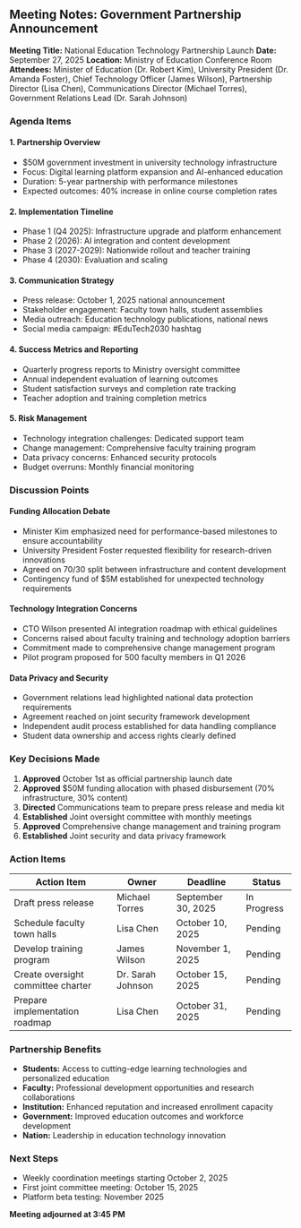 ## Meeting Notes: Government Partnership Announcement

**Meeting Title:** National Education Technology Partnership Launch
**Date:** September 27, 2025
**Location:** Ministry of Education Conference Room
**Attendees:** Minister of Education (Dr. Robert Kim), University President (Dr. Amanda Foster), Chief Technology Officer (James Wilson), Partnership Director (Lisa Chen), Communications Director (Michael Torres), Government Relations Lead (Dr. Sarah Johnson)

### Agenda Items

#### 1. Partnership Overview
- $50M government investment in university technology infrastructure
- Focus: Digital learning platform expansion and AI-enhanced education
- Duration: 5-year partnership with performance milestones
- Expected outcomes: 40% increase in online course completion rates

#### 2. Implementation Timeline
- Phase 1 (Q4 2025): Infrastructure upgrade and platform enhancement
- Phase 2 (2026): AI integration and content development
- Phase 3 (2027-2029): Nationwide rollout and teacher training
- Phase 4 (2030): Evaluation and scaling

#### 3. Communication Strategy
- Press release: October 1, 2025 national announcement
- Stakeholder engagement: Faculty town halls, student assemblies
- Media outreach: Education technology publications, national news
- Social media campaign: #EduTech2030 hashtag

#### 4. Success Metrics and Reporting
- Quarterly progress reports to Ministry oversight committee
- Annual independent evaluation of learning outcomes
- Student satisfaction surveys and completion rate tracking
- Teacher adoption and training completion metrics

#### 5. Risk Management
- Technology integration challenges: Dedicated support team
- Change management: Comprehensive faculty training program
- Data privacy concerns: Enhanced security protocols
- Budget overruns: Monthly financial monitoring

### Discussion Points

#### Funding Allocation Debate
- Minister Kim emphasized need for performance-based milestones to ensure accountability
- University President Foster requested flexibility for research-driven innovations
- Agreed on 70/30 split between infrastructure and content development
- Contingency fund of $5M established for unexpected technology requirements

#### Technology Integration Concerns
- CTO Wilson presented AI integration roadmap with ethical guidelines
- Concerns raised about faculty training and technology adoption barriers
- Commitment made to comprehensive change management program
- Pilot program proposed for 500 faculty members in Q1 2026

#### Data Privacy and Security
- Government relations lead highlighted national data protection requirements
- Agreement reached on joint security framework development
- Independent audit process established for data handling compliance
- Student data ownership and access rights clearly defined

### Key Decisions Made

1. **Approved** October 1st as official partnership launch date
2. **Approved** $50M funding allocation with phased disbursement (70% infrastructure, 30% content)
3. **Directed** Communications team to prepare press release and media kit
4. **Established** Joint oversight committee with monthly meetings
5. **Approved** Comprehensive change management and training program
6. **Established** Joint security and data privacy framework

### Action Items

| Action Item | Owner | Deadline | Status |
|-------------|-------|----------|--------|
| Draft press release | Michael Torres | September 30, 2025 | In Progress |
| Schedule faculty town halls | Lisa Chen | October 10, 2025 | Pending |
| Develop training program | James Wilson | November 1, 2025 | Pending |
| Create oversight committee charter | Dr. Sarah Johnson | October 15, 2025 | Pending |
| Prepare implementation roadmap | Lisa Chen | October 31, 2025 | Pending |

### Partnership Benefits

- **Students:** Access to cutting-edge learning technologies and personalized education
- **Faculty:** Professional development opportunities and research collaborations
- **Institution:** Enhanced reputation and increased enrollment capacity
- **Government:** Improved education outcomes and workforce development
- **Nation:** Leadership in education technology innovation

### Next Steps
- Weekly coordination meetings starting October 2, 2025
- First joint committee meeting: October 15, 2025
- Platform beta testing: November 2025

**Meeting adjourned at 3:45 PM**
